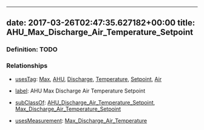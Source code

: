 
---
date: 2017-03-26T02:47:35.627182+00:00
title: AHU_Max_Discharge_Air_Temperature_Setpoint
---
### Definition: TODO

### Relationships

* [usesTag](https://brickschema.org/schema/1.0/BrickFrame#usesTag): [Max](https://brickschema.org/schema/1.0/BrickTag#Max), [AHU](https://brickschema.org/schema/1.0/BrickTag#AHU), [Discharge](https://brickschema.org/schema/1.0/BrickTag#Discharge), [Temperature](https://brickschema.org/schema/1.0/BrickTag#Temperature), [Setpoint](https://brickschema.org/schema/1.0/BrickTag#Setpoint), [Air](https://brickschema.org/schema/1.0/BrickTag#Air)

* [label](http://www.w3.org/2000/01/rdf-schema#label): AHU Max Discharge Air Temperature Setpoint

* [subClassOf](http://www.w3.org/2000/01/rdf-schema#subClassOf): [AHU_Discharge_Air_Temperature_Setpoint](https://brickschema.org/schema/1.0/Brick#AHU_Discharge_Air_Temperature_Setpoint), [Max_Discharge_Air_Temperature_Setpoint](https://brickschema.org/schema/1.0/Brick#Max_Discharge_Air_Temperature_Setpoint)

* [usesMeasurement](https://brickschema.org/schema/1.0/BrickFrame#usesMeasurement): [Max_Discharge_Air_Temperature](https://brickschema.org/schema/1.0/Brick#Max_Discharge_Air_Temperature)

